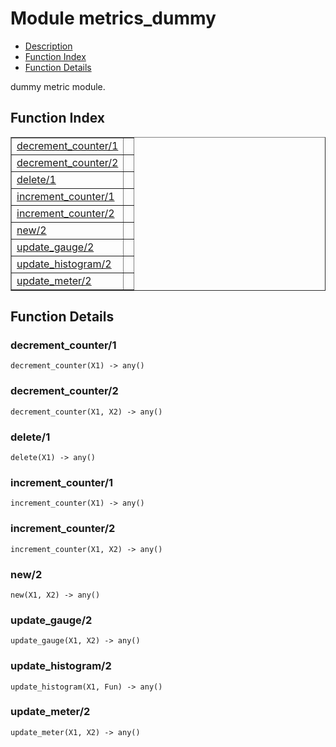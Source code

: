 

# Module metrics_dummy #
* [Description](#description)
* [Function Index](#index)
* [Function Details](#functions)

dummy metric module.

<a name="index"></a>

## Function Index ##


<table width="100%" border="1" cellspacing="0" cellpadding="2" summary="function index"><tr><td valign="top"><a href="#decrement_counter-1">decrement_counter/1</a></td><td></td></tr><tr><td valign="top"><a href="#decrement_counter-2">decrement_counter/2</a></td><td></td></tr><tr><td valign="top"><a href="#delete-1">delete/1</a></td><td></td></tr><tr><td valign="top"><a href="#increment_counter-1">increment_counter/1</a></td><td></td></tr><tr><td valign="top"><a href="#increment_counter-2">increment_counter/2</a></td><td></td></tr><tr><td valign="top"><a href="#new-2">new/2</a></td><td></td></tr><tr><td valign="top"><a href="#update_gauge-2">update_gauge/2</a></td><td></td></tr><tr><td valign="top"><a href="#update_histogram-2">update_histogram/2</a></td><td></td></tr><tr><td valign="top"><a href="#update_meter-2">update_meter/2</a></td><td></td></tr></table>


<a name="functions"></a>

## Function Details ##

<a name="decrement_counter-1"></a>

### decrement_counter/1 ###

`decrement_counter(X1) -> any()`

<a name="decrement_counter-2"></a>

### decrement_counter/2 ###

`decrement_counter(X1, X2) -> any()`

<a name="delete-1"></a>

### delete/1 ###

`delete(X1) -> any()`

<a name="increment_counter-1"></a>

### increment_counter/1 ###

`increment_counter(X1) -> any()`

<a name="increment_counter-2"></a>

### increment_counter/2 ###

`increment_counter(X1, X2) -> any()`

<a name="new-2"></a>

### new/2 ###

`new(X1, X2) -> any()`

<a name="update_gauge-2"></a>

### update_gauge/2 ###

`update_gauge(X1, X2) -> any()`

<a name="update_histogram-2"></a>

### update_histogram/2 ###

`update_histogram(X1, Fun) -> any()`

<a name="update_meter-2"></a>

### update_meter/2 ###

`update_meter(X1, X2) -> any()`

